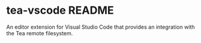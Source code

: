 # tea-vscode README

An editor extension for Visual Studio Code that provides an integration
with the Tea remote filesystem.